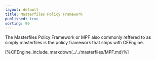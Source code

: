 ```yaml
---
layout: default
title: Masterfiles Policy Framework
published: true
sorting: 90
---
```


The Masterfiles Policy Framework or MPF also commonly reffered to as simply
masterfiles is the policy framework that ships with CFEngine.

[%CFEngine_include_markdown(../../masterfiles/MPF.md)%]
